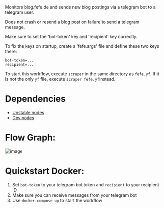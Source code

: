 Monitors blog.fefe.de and sends new blog postings via a telegram bot to a telegram user.

Does not crash or resend a blog post on failure to send a telegram message.

Make sure to set the 'bot-token' key and 'recipient' key correctly.

To fix the keys on startup, create a 'fefe.args' file and define these two keys there:

```
bot-token=...
recipient=...
```

To start this workflow, execute `scraper` in the same directory as `fefe.yf`. 
If it is not the only `yf` file, execute `scraper fefe.yf`instead.

# Dependencies

* [Unstable nodes](https://github.com/scraperflow/scraper-nodes/releases/tag/unstable-v0.1.0)
* [Dev nodes](https://github.com/scraperflow/scraper-nodes/releases/tag/dev-v0.2.2)

# Flow Graph:
![image](https://user-images.githubusercontent.com/38429047/76775323-7b0dfb00-67a5-11ea-8e37-438211fc7234.png)

# Quickstart Docker:

1. Set `bot-token` to your telegram bot token and `recipient` to your recipient ID
2. Make sure you can receive messages from your telegram bot
3. Use `docker-compose up` to start the workflow
